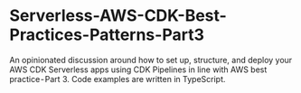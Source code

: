 # Serverless-AWS-CDK-Best-Practices-Patterns-Part3
An opinionated discussion around how to set up, structure, and deploy your AWS CDK Serverless apps using CDK Pipelines in line with AWS best practice - Part 3. Code examples are written in TypeScript.
